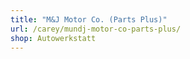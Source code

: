 ```yaml
---
title: "M&J Motor Co. (Parts Plus)"
url: /carey/mundj-motor-co-parts-plus/
shop: Autowerkstatt
---
```

